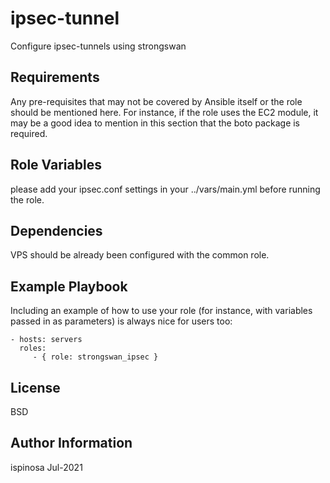 ipsec-tunnel
=========

Configure ipsec-tunnels using strongswan

Requirements
------------

Any pre-requisites that may not be covered by Ansible itself or the role should be mentioned here. For instance, if the role uses the EC2 module, it may be a good idea to mention in this section that the boto package is required.

Role Variables
--------------

please add your ipsec.conf settings in your ../vars/main.yml before running the role.

Dependencies
------------

VPS should be already been configured with the common role.

Example Playbook
----------------

Including an example of how to use your role (for instance, with variables passed in as parameters) is always nice for users too:

    - hosts: servers
      roles:
         - { role: strongswan_ipsec }

License
-------

BSD

Author Information
------------------

ispinosa Jul-2021

